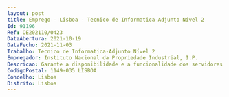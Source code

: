 ```yaml
--- 
layout: post
title: Emprego - Lisboa - Tecnico de Informatica-Adjunto Nível 2
Id: 91196
Ref: OE202110/0423
DataAbertura: 2021-10-19
DataFecho: 2021-11-03
Trabalho: Tecnico de Informatica-Adjunto Nível 2
Empregador: Instituto Nacional da Propriedade Industrial, I.P.
Descricao: Garante a disponibilidade e a funcionalidade dos servidores do SistemaInformático do INPI, assegura o apoio técnico informático de 1º e 2º nível aosutilizadores, mantém atualizada as Bases de Dados e disponibiliza a informaçãonecessária às unidades orgânicas do INPI..Verifica e controla a atividade dos servidores do Sistema Informático do INPI e,através dos procedimentos necessários, assegura a disponibilidade e afuncionalidade dos mesmos.• Controla a realização dos backups do Sistema Informático e, semanalmente,assegura a entrega das tapes ao fornecedor de serviços de arquivo.• Presta apoio aos utilizadores, por telefone, por e mail ou presencialmente,resolvendo problemas simples e esclarecendo dúvidas relacionadas com ohardware e software operacional ou sistemas operativos, de modo a facilitar arealização do trabalho, bem como propõe, quando necessário, o seuencaminhamento para serviços técnicos exteriores.• Faz a instalação interna e, ocasionalmente, externa, de software e hardware econfigura os equipamentos informáticos para utilização dos colaboradores doINPI, definindo novos utilizadores, instalando e configurando o Windows, Office,internet e acesso à caixa de correio, bem como outros programas, de acordocom as especificidades de cada utilizador.• Participa na elaboração de manuais de procedimentos correspondentes anovos programas ou funcionalidades, bem como de instalação ou configuraçãode equipamentos.• Mantém atualizadas as Bases de Dados, introduzindo nas mesmas ainformação que recebe de diferentes entidades associadas à PropriedadeIndustrial.• Realiza uploads ou faz correr os programas necessários, de forma adisponibilizar listagens de dados ou a informação necessária às diferentesunidades orgânicas do INPI.• Pode realizar outras atividades, não especificadas atrás, necessárias àpersecução dos objetivos do INPI.
CodigoPostal: 1149-035 LISBOA
Concelho: Lisboa
Distrito: Lisboa
--- 
```

